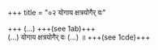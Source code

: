 +++
title = "०२ योगाय क्षत्रयोगैर् वः"

+++
(…) +++(see 1ab)+++  
(…) योगाय क्षत्रयोगैर् वः (…) ॥ +++(see 1cde)+++